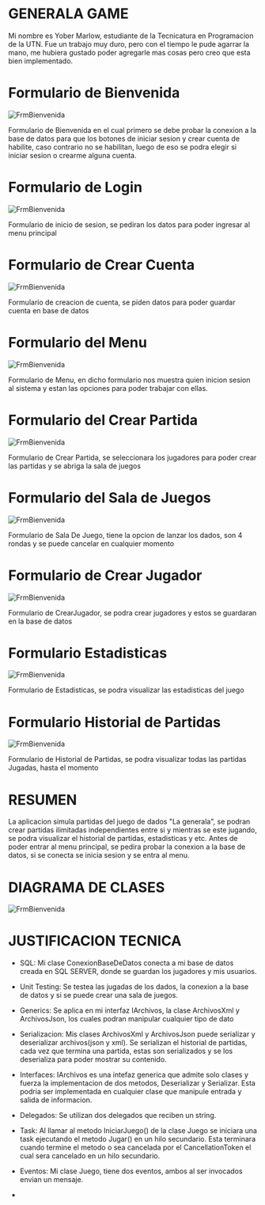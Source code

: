 # GENERALA GAME
Mi nombre es Yober Marlow, estudiante de la Tecnicatura en 
Programacion de la UTN. Fue un trabajo muy duro, pero con el tiempo le pude agarrar la mano, me hubiera gustado
poder agregarle mas cosas pero creo que esta bien implementado.
# Formulario de Bienvenida
![FrmBienvenida](./Imagenes/Frmbienvenida.png)

Formulario de Bienvenida en el cual primero se debe probar la conexion a la base de datos para que los botones de iniciar sesion y crear cuenta de habilite, caso contrario no se habilitan,
luego de eso se podra elegir si iniciar sesion o crearme alguna cuenta.

 # Formulario de Login
![FrmBienvenida](./Imagenes/FrmLogin.png)

Formulario de inicio de sesion, se pediran los datos para poder ingresar al menu principal

 # Formulario de Crear Cuenta
![FrmBienvenida](./Imagenes/FrmCrearCuenta.png)

Formulario de creacion de cuenta, se piden datos para poder guardar cuenta en base de datos

 # Formulario del Menu
![FrmBienvenida](./Imagenes/FrmMenu.png)

Formulario de Menu, en dicho formulario nos muestra quien inicion sesion al sistema y estan las opciones para poder trabajar con ellas.

 # Formulario del Crear Partida
![FrmBienvenida](./Imagenes/FrmSeleccionarJugadores.png)

Formulario de Crear Partida, se seleccionara los jugadores para poder crear las partidas y se abriga la sala de juegos

 # Formulario del Sala de Juegos
![FrmBienvenida](./Imagenes/FrmSalaDeJuego.png)

Formulario de Sala De Juego, tiene la opcion de lanzar los dados, son 4 rondas y se puede cancelar en cualquier momento


 # Formulario de Crear Jugador
![FrmBienvenida](./Imagenes/FrmCrearJugador.png)

Formulario de CrearJugador, se podra crear jugadores y estos se guardaran en la base de datos

 # Formulario Estadisticas
![FrmBienvenida](./Imagenes/FrmEstadisticas.png)

Formulario de Estadisticas, se podra visualizar las estadisticas del juego

 # Formulario Historial de Partidas
![FrmBienvenida](./Imagenes/FrmHitorial.png)

Formulario de Historial de Partidas, se podra visualizar todas las partidas Jugadas, hasta el momento

# RESUMEN

La aplicacion simula partidas del juego de dados "La generala", se podran crear partidas ilimitadas independientes entre si y mientras se este jugando, se podra visualizar el historial de partidas, estadisticas y etc.
Antes de poder entrar al menu principal, se pedira probar la conexion a la base de datos, si se conecta se inicia sesion y se entra al menu.

# DIAGRAMA DE CLASES

![FrmBienvenida](./Imagenes/DiagramaDeClases.png)

# JUSTIFICACION TECNICA

- SQL: Mi clase ConexionBaseDeDatos conecta a mi base de datos creada en SQL SERVER, donde se guardan los jugadores y mis usuarios.

- Unit Testing: Se testea las jugadas de los dados, la conexion a la base de datos y si se puede crear una sala de juegos.
-  Generics: Se aplica en mi interfaz IArchivos, la clase ArchivosXml y ArchivosJson, los cuales podran manipular cualquier tipo de dato
- Serializacion: Mis clases ArchivosXml y ArchivosJson puede serializar y deserializar archivos(json y xml). Se serializan el historial de partidas, cada vez que termina una partida, estas son serializados y se los deserializa para poder mostrar su contenido.
- Interfaces: IArchivos es una intefaz generica que admite solo clases y fuerza la implementacion de dos metodos, Deserializar y Serializar. Esta podria ser implementada en cualquier clase que manipule entrada y salida de informacion.
- Delegados: Se utilizan dos delegados que reciben un string.
- Task: Al llamar al metodo IniciarJuego() de la clase Juego se iniciara una task ejecutando el metodo Jugar() en un hilo secundario. Esta terminara cuando termine el metodo o sea cancelada por el CancellationToken el cual sera cancelado en un hilo secundario.
- Eventos: Mi clase Juego, tiene dos eventos, ambos al ser invocados envian un mensaje.
- 









